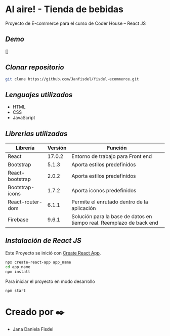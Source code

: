 # Al aire! - Tienda de bebidas
Proyecto de E-commerce para el curso de Coder House – React JS

## _Demo_
[]

## _Clonar repositorio_
```sh
git clone https://github.com/Janfisdel/fisdel-ecommerce.git
```

## _Lenguajes utilizados_

- HTML
- CSS
- JavaScript	

## _Librerias utilizadas_
| Librería | Versión | Función
| ------ | ------ |------|
| React | 17.0.2 | Entorno de trabajo para Front end
| Bootstrap | 5.1.3 | Aporta estilos predefinidos
| React-bootstrap | 2.0.2 | Aporta estilos predefinidos
| Bootstrap-icons | 1.7.2 | Aporta iconos predefinidos
| React-router-dom | 6.1.1 | Permite el enrutado dentro de la aplicación
| Firebase | 9.6.1 | Solución para la base de datos en tiempo real. Reemplazo de back end



## _Instalación de React JS_

Este Proyecto se inició con [Create React App](https://github.com/facebook/create-react-app).

```sh
npx create-react-app app_name
cd app_name
npm install
```

Para iniciar el proyecto en modo desarrollo
```sh
npm start
```

# Creado por ✒️
 * Jana Daniela Fisdel
